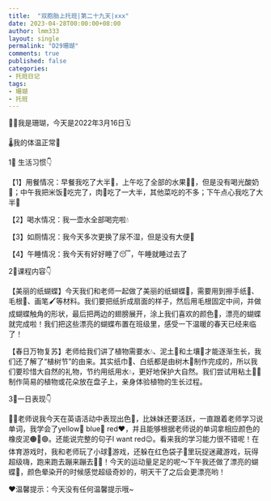 ```yaml
---
title:  "双胞胎上托班|第二十九天|xxx"
date: 2023-04-28T00:00:00+08:00
author: lmm333
layout: single
permalink: "D29珊瑚"
comments: true
published: false
categories:
- 托班日记
tags:
- 珊瑚
- 托班
---
```

👶🏻我是珊瑚，今天是2022年3月16日🗓️

🌡️我的体温正常🔆

1⃣️ 生活习惯👇

【1】用餐情况：早餐我吃了大半🍞，上午吃了全部的水果🍎🍊，但是没有喝光酸奶🥛；中午我把米饭🍚吃完了，肉🍖吃了一大半，其他菜吃的不多；下午点心我吃了大半🍰

【2】喝水情况：我一壶水全部喝完啦💧

【3】如厕情况：我今天多次更换了尿不湿，但是没有大便💩

【4】午睡情况：我今天有好好睡了😴，午睡就睡过去了

2⃣️课程内容👇

【美丽的纸蝴蝶】今天我们和老师一起做了美丽的纸蝴蝶🦋，需要用到擦手纸📜、毛根🧶、画笔🖌️等材料。我们要把纸折成扇面的样子，然后用毛根固定中间，并做成蝴蝶触角的形状，最后把两边的翅膀展开，涂上我们喜欢的颜色🌈，漂亮的蝴蝶就完成啦！我们把这些漂亮的蝴蝶布置在班级里，感受一下温暖的春天已经来临了！

【春日万物复苏】老师给我们讲了植物需要水💧、泥土🌱和土壤🌾才能逐渐生长，我们还了解了“植树节”的由来。其实纸巾🧻、白纸都是由树木🌳制作完成的，所以我们要珍惜大自然的礼物，节约用纸用水💧，更好地保护大自然。我们尝试用粘土👨‍🎨制作简易的植物或花朵放在盘子上，亲身体验植物的生长过程。

3⃣️一日表现👇

👩‍🏫老师说我今天在英语活动中表现出色💬，比妹妹还要活跃，一直跟着老师学习说单词，我学会了yellow💛 blue💙 red❤️，并且能够根据老师说的单词拿相应颜色的橡皮泥🟠🔵🟢。还能说完整的句子I want red😉。看来我的学习能力很不错呢！在体育游戏时，我和老师玩了小球🏀游戏，还躲在红色袋子🎒里玩捉迷藏游戏，玩得超级嗨，跑来跑去蹦来蹦去🏃‍♀️！今天的运动量足足的呢～下午我还做了漂亮的蝴蝶🦋，颜色晕染开的时候感觉超级奇妙的，明天干了之后会更漂亮哟！

❤️温馨提示：今天没有任何温馨提示哦~

> 
